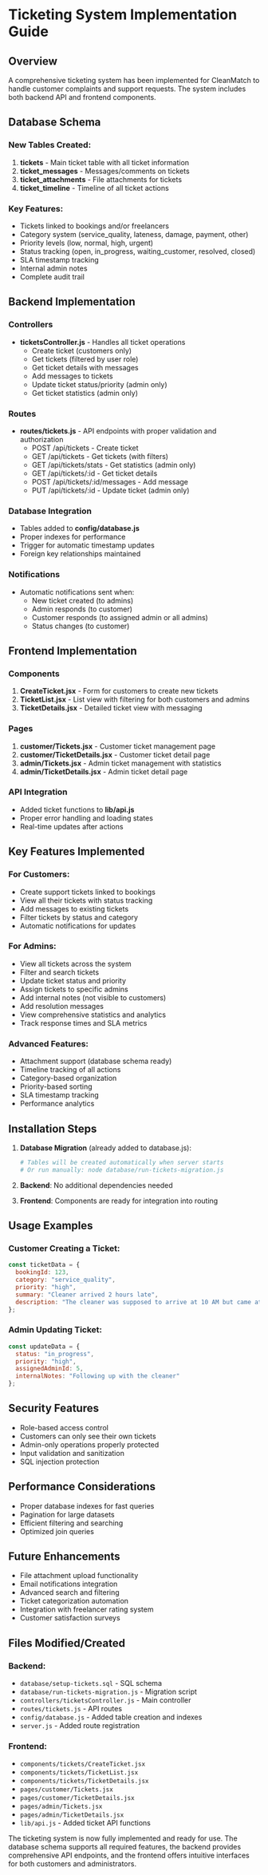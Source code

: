 # Ticketing System Implementation Guide

## Overview
A comprehensive ticketing system has been implemented for CleanMatch to handle customer complaints and support requests. The system includes both backend API and frontend components.

## Database Schema

### New Tables Created:
1. **tickets** - Main ticket table with all ticket information
2. **ticket_messages** - Messages/comments on tickets
3. **ticket_attachments** - File attachments for tickets
4. **ticket_timeline** - Timeline of all ticket actions

### Key Features:
- Tickets linked to bookings and/or freelancers
- Category system (service_quality, lateness, damage, payment, other)
- Priority levels (low, normal, high, urgent)
- Status tracking (open, in_progress, waiting_customer, resolved, closed)
- SLA timestamp tracking
- Internal admin notes
- Complete audit trail

## Backend Implementation

### Controllers
- **ticketsController.js** - Handles all ticket operations
  - Create ticket (customers only)
  - Get tickets (filtered by user role)
  - Get ticket details with messages
  - Add messages to tickets
  - Update ticket status/priority (admin only)
  - Get ticket statistics (admin only)

### Routes
- **routes/tickets.js** - API endpoints with proper validation and authorization
  - POST /api/tickets - Create ticket
  - GET /api/tickets - Get tickets (with filters)
  - GET /api/tickets/stats - Get statistics (admin only)
  - GET /api/tickets/:id - Get ticket details
  - POST /api/tickets/:id/messages - Add message
  - PUT /api/tickets/:id - Update ticket (admin only)

### Database Integration
- Tables added to **config/database.js**
- Proper indexes for performance
- Trigger for automatic timestamp updates
- Foreign key relationships maintained

### Notifications
- Automatic notifications sent when:
  - New ticket created (to admins)
  - Admin responds (to customer)
  - Customer responds (to assigned admin or all admins)
  - Status changes (to customer)

## Frontend Implementation

### Components
1. **CreateTicket.jsx** - Form for customers to create new tickets
2. **TicketList.jsx** - List view with filtering for both customers and admins
3. **TicketDetails.jsx** - Detailed ticket view with messaging

### Pages
1. **customer/Tickets.jsx** - Customer ticket management page
2. **customer/TicketDetails.jsx** - Customer ticket detail page
3. **admin/Tickets.jsx** - Admin ticket management with statistics
4. **admin/TicketDetails.jsx** - Admin ticket detail page

### API Integration
- Added ticket functions to **lib/api.js**
- Proper error handling and loading states
- Real-time updates after actions

## Key Features Implemented

### For Customers:
- Create support tickets linked to bookings
- View all their tickets with status tracking
- Add messages to existing tickets
- Filter tickets by status and category
- Automatic notifications for updates

### For Admins:
- View all tickets across the system
- Filter and search tickets
- Update ticket status and priority
- Assign tickets to specific admins
- Add internal notes (not visible to customers)
- Add resolution messages
- View comprehensive statistics and analytics
- Track response times and SLA metrics

### Advanced Features:
- Attachment support (database schema ready)
- Timeline tracking of all actions
- Category-based organization
- Priority-based sorting
- SLA timestamp tracking
- Performance analytics

## Installation Steps

1. **Database Migration** (already added to database.js):
   ```bash
   # Tables will be created automatically when server starts
   # Or run manually: node database/run-tickets-migration.js
   ```

2. **Backend**: No additional dependencies needed

3. **Frontend**: Components are ready for integration into routing

## Usage Examples

### Customer Creating a Ticket:
```javascript
const ticketData = {
  bookingId: 123,
  category: "service_quality",
  priority: "high",
  summary: "Cleaner arrived 2 hours late",
  description: "The cleaner was supposed to arrive at 10 AM but came at 12 PM without prior notice..."
};
```

### Admin Updating Ticket:
```javascript
const updateData = {
  status: "in_progress",
  priority: "high",
  assignedAdminId: 5,
  internalNotes: "Following up with the cleaner"
};
```

## Security Features
- Role-based access control
- Customers can only see their own tickets
- Admin-only operations properly protected
- Input validation and sanitization
- SQL injection protection

## Performance Considerations
- Proper database indexes for fast queries
- Pagination for large datasets
- Efficient filtering and searching
- Optimized join queries

## Future Enhancements
- File attachment upload functionality
- Email notifications integration
- Advanced search and filtering
- Ticket categorization automation
- Integration with freelancer rating system
- Customer satisfaction surveys

## Files Modified/Created

### Backend:
- `database/setup-tickets.sql` - SQL schema
- `database/run-tickets-migration.js` - Migration script
- `controllers/ticketsController.js` - Main controller
- `routes/tickets.js` - API routes
- `config/database.js` - Added table creation and indexes
- `server.js` - Added route registration

### Frontend:
- `components/tickets/CreateTicket.jsx`
- `components/tickets/TicketList.jsx`
- `components/tickets/TicketDetails.jsx`
- `pages/customer/Tickets.jsx`
- `pages/customer/TicketDetails.jsx`
- `pages/admin/Tickets.jsx`
- `pages/admin/TicketDetails.jsx`
- `lib/api.js` - Added ticket API functions

The ticketing system is now fully implemented and ready for use. The database schema supports all required features, the backend provides comprehensive API endpoints, and the frontend offers intuitive interfaces for both customers and administrators.
